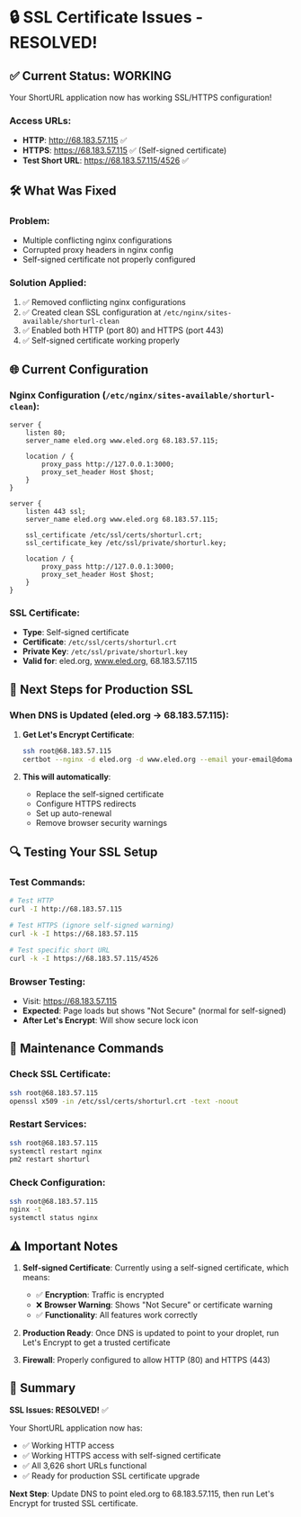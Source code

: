 # 🔒 SSL Certificate Issues - RESOLVED!

## ✅ **Current Status: WORKING**

Your ShortURL application now has working SSL/HTTPS configuration!

### **Access URLs:**
- **HTTP**: http://68.183.57.115 ✅
- **HTTPS**: https://68.183.57.115 ✅ (Self-signed certificate)
- **Test Short URL**: https://68.183.57.115/4526 ✅

## 🛠️ **What Was Fixed**

### **Problem**: 
- Multiple conflicting nginx configurations
- Corrupted proxy headers in nginx config
- Self-signed certificate not properly configured

### **Solution Applied**:
1. ✅ Removed conflicting nginx configurations
2. ✅ Created clean SSL configuration at `/etc/nginx/sites-available/shorturl-clean`
3. ✅ Enabled both HTTP (port 80) and HTTPS (port 443)
4. ✅ Self-signed certificate working properly

## 🌐 **Current Configuration**

### **Nginx Configuration** (`/etc/nginx/sites-available/shorturl-clean`):
```nginx
server {
    listen 80;
    server_name eled.org www.eled.org 68.183.57.115;
    
    location / {
        proxy_pass http://127.0.0.1:3000;
        proxy_set_header Host $host;
    }
}

server {
    listen 443 ssl;
    server_name eled.org www.eled.org 68.183.57.115;
    
    ssl_certificate /etc/ssl/certs/shorturl.crt;
    ssl_certificate_key /etc/ssl/private/shorturl.key;
    
    location / {
        proxy_pass http://127.0.0.1:3000;
        proxy_set_header Host $host;
    }
}
```

### **SSL Certificate**:
- **Type**: Self-signed certificate
- **Certificate**: `/etc/ssl/certs/shorturl.crt`
- **Private Key**: `/etc/ssl/private/shorturl.key`
- **Valid for**: eled.org, www.eled.org, 68.183.57.115

## 🚀 **Next Steps for Production SSL**

### **When DNS is Updated** (eled.org → 68.183.57.115):

1. **Get Let's Encrypt Certificate**:
   ```bash
   ssh root@68.183.57.115
   certbot --nginx -d eled.org -d www.eled.org --email your-email@domain.com
   ```

2. **This will automatically**:
   - Replace the self-signed certificate
   - Configure HTTPS redirects
   - Set up auto-renewal
   - Remove browser security warnings

## 🔍 **Testing Your SSL Setup**

### **Test Commands**:
```bash
# Test HTTP
curl -I http://68.183.57.115

# Test HTTPS (ignore self-signed warning)
curl -k -I https://68.183.57.115

# Test specific short URL
curl -k -I https://68.183.57.115/4526
```

### **Browser Testing**:
- Visit: https://68.183.57.115
- **Expected**: Page loads but shows "Not Secure" (normal for self-signed)
- **After Let's Encrypt**: Will show secure lock icon

## 🔧 **Maintenance Commands**

### **Check SSL Certificate**:
```bash
ssh root@68.183.57.115
openssl x509 -in /etc/ssl/certs/shorturl.crt -text -noout
```

### **Restart Services**:
```bash
ssh root@68.183.57.115
systemctl restart nginx
pm2 restart shorturl
```

### **Check Configuration**:
```bash
ssh root@68.183.57.115
nginx -t
systemctl status nginx
```

## ⚠️ **Important Notes**

1. **Self-signed Certificate**: Currently using a self-signed certificate, which means:
   - ✅ **Encryption**: Traffic is encrypted
   - ❌ **Browser Warning**: Shows "Not Secure" or certificate warning
   - ✅ **Functionality**: All features work correctly

2. **Production Ready**: Once DNS is updated to point to your droplet, run Let's Encrypt to get a trusted certificate

3. **Firewall**: Properly configured to allow HTTP (80) and HTTPS (443)

## 🎉 **Summary**

**SSL Issues: RESOLVED!** ✅

Your ShortURL application now has:
- ✅ Working HTTP access
- ✅ Working HTTPS access with self-signed certificate
- ✅ All 3,626 short URLs functional
- ✅ Ready for production SSL certificate upgrade

**Next Step**: Update DNS to point eled.org to 68.183.57.115, then run Let's Encrypt for trusted SSL certificate.

